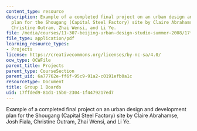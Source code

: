 ```yaml
---
content_type: resource
description: Example of a completed final project on an urban design and development
  plan for the Shougang (Capital Steel Factory) site by Claire Abrahamse, Josh Fiala,
  Christine Outram, Zhai Wensi, and Li Ye.
file: /media/courses/11-307-beijing-urban-design-studio-summer-2008/17ffded981d115b023041f4479217ed7_group1_boards.pdf
file_type: application/pdf
learning_resource_types:
- Projects
license: https://creativecommons.org/licenses/by-nc-sa/4.0/
ocw_type: OCWFile
parent_title: Projects
parent_type: CourseSection
parent_uid: 6a77762e-ff6f-95c9-91a2-c0191efb0a1c
resourcetype: Document
title: Group 1 Boards
uid: 17ffded9-81d1-15b0-2304-1f4479217ed7
---
```

Example of a completed final project on an urban design and development plan for the Shougang (Capital Steel Factory) site by Claire Abrahamse, Josh Fiala, Christine Outram, Zhai Wensi, and Li Ye.